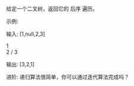 给定一个二叉树，返回它的 后序 遍历。

示例:

输入: [1,null,2,3]  

1
 \
  2
 /
3 

输出: [3,2,1]

进阶: 递归算法很简单，你可以通过迭代算法完成吗？
